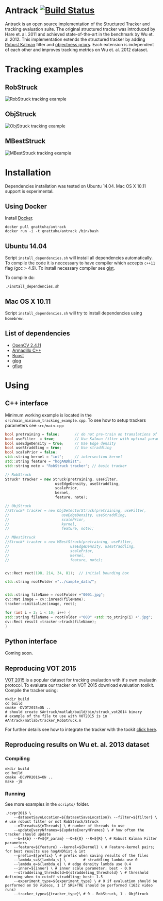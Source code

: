 # Antrack [![Build Status](https://travis-ci.org/ibogun/Antrack.svg?branch=master)](https://travis-ci.org/ibogun/Antrack)
Antrack is an open source implementation of the Structured Tracker and tracking evaluation suite. The original structured tracker was introduced by Hare et. al. 2011 and achieved state-of-the-art in the benchmark by Wu et. al 2012. This implementation extends the structured tracker by adding [Robust Kalman](http://my.fit.edu/~ibogun2010/Projects/Robust_tracking_by_detection/index.html) filter and [objectness priors](http://my.fit.edu/~ibogun2010/Projects/Object_aware_tracking/index.html). Each extension is independent of each other and improves tracking metrics on Wu et. al. 2012 dataset.

# Tracking examples

## RobStruck
![RobStruck tracking example](https://raw.githubusercontent.com/ibogun/Antrack/master/sample_data/GIFs/Rob.gif)
## ObjStruck
![ObjStruck tracking example](https://raw.githubusercontent.com/ibogun/Antrack/master/sample_data/GIFs/Obj.gif)
## MBestStruck
![MBestStruck tracking example](https://raw.githubusercontent.com/ibogun/Antrack/master/sample_data/GIFs/MBest.gif)
# Installation
Dependencies installation was tested on Ubuntu 14.04. Mac OS X 10.11 support is experimental.

## Using Docker
Install [Docker](https://www.docker.com/).

    docker pull gnattuha/antrack
    docker run -i -t gnattuha/antrack /bin/bash       

## Ubuntu 14.04
Script ``install_dependencies.sh`` will install all dependencies automatically. To compile the code it is neccessary to have compiler which
 accepts ``c++11`` flag (gcc > 4.9). To install necessary compiler see [gist](https://gist.github.com/ibogun/ec0a4005c25df57a1b9d).

To compile do:

    ./install_dependencies.sh
## Mac OS X 10.11
 Script ``install_dependencies.sh`` will try to install dependencies using ``homebrew``.

## List of dependencies
* [OpenCV 2.4.11](http://opencv.org/)
* [Armadillo C++](http://arma.sourceforge.net/)
* [Boost](http://www.boost.org/)
* [glog](https://github.com/google/glogg)
* [gflag](https://github.com/gflags/gflags)


# Using
## C++ interface
Minimum working example is located in the `src/main_minimum_tracking_example.cpp`. To see how to setup trackers parameters see `src/main.cpp`

```C++
bool pretraining = false;       // do not pre-train on translations of the first frame
bool useFilter  = true;         // Use Kalman filter with optimal parameters
bool useEdgeDensity = true;     // Use Edge density
bool useStraddling = true;      // Use straddling
bool scalePrior = false;
std::string kernel = "int";     // intersection kernel
std::string feature = "hogANDhist";
std::string note = "RobStruck tracker"; // basic tracker

// RobStruck
Struck* tracker = new Struck(pretraining, useFilter,
                       useEdgeDensity, useStraddling,
                       scalePrior,
                       kernel,
                       feature, note);

// ObjStruck
//Struck* tracker = new ObjDetectorStruck(pretraining, useFilter,
//                        useEdgeDensity, useStraddling,
//                        scalePrior,
//                        kernel,
//                        feature, note);

// MBestStruck
//Struck* tracker = new MBestStruck(pretraining, useFilter,
//                            useEdgeDensity, useStraddling,
//                            scalePrior,
//                            kernel,
//                            feature, note);


cv::Rect rect(198, 214, 34, 81);  // initial bounding box

std::string rootFolder ="../sample_data/";


std::string fileName = rootFolder +"0001.jpg";
cv::Mat image = cv::imread(fileName);
tracker->initialize(image, rect);

for (int i = 2; i < 10; i++) {
std::string fileName = rootFolder +"000" +std::to_string(i) +".jpg";
cv::Rect result =tracker->track(fileName);
}
```       

## Python interface
Coming soon.

## Reproducing VOT 2015
[VOT 2015](http://www.votchallenge.net/vot2015/dataset.html) is a popular dataset for tracking evaluation with it's own evaluatin protocol. To evaluate our tracker on VOT 2015 download evaluation toolkit. Compile the tracker using:

    mkdir build
    cd build
    cmake -DVOT2015=ON ..
    # should create $Antrack/matlab/build/bin/struck_vot2014 binary
    # example of the file to use with VOT2015 is in #Antrack/matlab/tracker_RobStruck.m

For further details see how to integrate the tracker with the tookit [click here](http://www.votchallenge.net/howto/integration.html).
## Reproducing results on Wu et. al. 2013 dataset

### Compiling
    mkdir build
    cd build
    cmake -DCVPR2016=ON ..
    make -j8

### Running

See more examples in the ``scripts/`` folder.

    ./cvpr2016 \        
        --datasetSaveLocation=${datasetSaveLocation}\ --filter=${filter} \ # use robust filter or not RobStruck/Struck
        --nThreads=${nThreads} \ # number of threads to use
        --updateEveryNframes=${updateEveryNFrames} \ # how often the tracker should update
        --b=${b} --P=${P_param} --Q=${Q} --R=${R} \ # Robust Kalman Filter parameters
        --feature=${feature} --kernel=${kernel} \ # Feature-kernel pairs; for best results use hogANDhist & int
        --prefix=${prefix} \ # prefix when saving results of the files
        --lambda_s=${lambda_s} \        # straddling lambda use 0
        --lambda_e=${lambda_e} \ # edge density lambda use 0.4
        --inner=${inner} \ # inner scale parameter; best - 0.9
        --straddeling_threshold=${straddeling_threshold} \ # threshold defining when to cutoff straddling; best: 1.5
        --experiment_type=${experiment_type} \ # 0 if evaluation should be performed on 50 videos, 1 if SRE+TRE should be performed (1632 video runs)
        --tracker_type=${tracker_type}\ # 0 - RobStruck, 1 - ObjStruck
